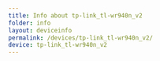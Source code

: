 ```yaml
---
title: Info about tp-link_tl-wr940n_v2
folder: info
layout: deviceinfo
permalink: /devices/tp-link_tl-wr940n_v2/
device: tp-link_tl-wr940n_v2
---
```

